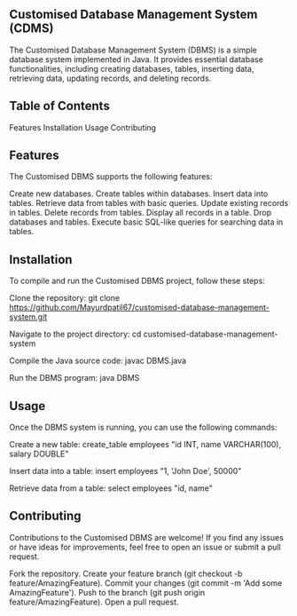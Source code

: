 ## Customised Database Management System (CDMS)

The Customised Database Management System (DBMS) is a simple database system implemented in Java. It provides essential database functionalities, including creating databases, tables, inserting data, retrieving data, updating records, and deleting records.

## Table of Contents

Features
Installation
Usage
Contributing

## Features
The Customised DBMS supports the following features:

Create new databases.
Create tables within databases.
Insert data into tables.
Retrieve data from tables with basic queries.
Update existing records in tables.
Delete records from tables.
Display all records in a table.
Drop databases and tables.
Execute basic SQL-like queries for searching data in tables.

## Installation
To compile and run the Customised DBMS project, follow these steps:

Clone the repository:
git clone https://github.com/Mayurdpatil67/customised-database-management-system.git

Navigate to the project directory:
cd customised-database-management-system

Compile the Java source code:
javac DBMS.java

Run the DBMS program:
java DBMS

## Usage
Once the DBMS system is running, you can use the following commands:

Create a new table:
create_table employees "id INT, name VARCHAR(100), salary DOUBLE"

Insert data into a table:
insert employees "1, 'John Doe', 50000"

Retrieve data from a table:
select employees "id, name"

## Contributing
Contributions to the Customised DBMS are welcome! If you find any issues or have ideas for improvements, feel free to open an issue or submit a pull request.

Fork the repository.
Create your feature branch (git checkout -b feature/AmazingFeature).
Commit your changes (git commit -m 'Add some AmazingFeature').
Push to the branch (git push origin feature/AmazingFeature).
Open a pull request.

